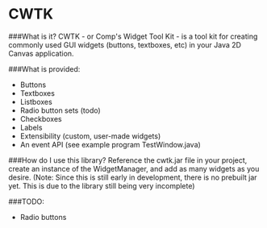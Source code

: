 # CWTK

###What is it?
CWTK - or Comp's Widget Tool Kit - is a tool kit for creating commonly used GUI widgets (buttons, textboxes, etc) in your Java 2D Canvas application.

###What is provided:
* Buttons
* Textboxes
* Listboxes
* Radio button sets (todo)
* Checkboxes
* Labels
* Extensibility (custom, user-made widgets)
* An event API (see example program TestWindow.java)

###How do I use this library?
Reference the cwtk.jar file in your project, create an instance of the WidgetManager, and add as many widgets as you desire.
(Note: Since this is still early in development, there is no prebuilt jar yet. This is due to the library still being very incomplete)

###TODO:
* Radio buttons
